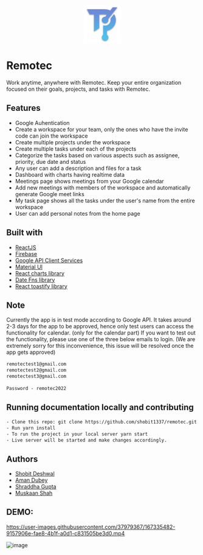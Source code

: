 <div align="center">
  <img src="/public/pwa-256x256.png" height="100" width="100" alt="logo"/>
</div>

# Remotec
Work anytime, anywhere with Remotec. Keep your entire organization focused on their goals, projects, and tasks with Remotec.

## Features

- Google Auhentication
- Create a workspace for your team, only the ones who have the invite code can join the workspace
- Create multiple projects under the workspace
- Create multiple tasks under each of the projects
- Categorize the tasks based on various aspects such as assignee, priority, due date and status
- Any user can add a description and files for a task
- Dashboard with charts having realtime data
- Meetings page shows meetings from your Google calendar
- Add new meetings with members of the workspace and automatically generate Google meet links
- My task page shows all the tasks under the user's name from the entire workspace
- User can add personal notes from the home page

## Built with

- [ReactJS](https://reactjs.org/)
- [Firebase](https://firebase.google.com/)
- [Google API Client Services](https://developers.google.com/calendar)
- [Material UI](https://mui.com/)
- [React charts library](https://www.npmjs.com/package/react-chartjs-2)
- [Date Fns library](https://www.npmjs.com/package/date-fns)
- [React toastify library](https://www.npmjs.com/package/react-toastify)

## Note
Currently the app is in test mode according to Google API. It takes around 2-3 days for the app to be approved, hence only test users can access the functionality for calendar. (only for the calendar part) If you want to test out the functionality, please use one of the three below emails to login. (We are extremely sorry for this inconvenience, this issue will be resolved once the app gets approved)
```
remotectest1@gmail.com
remotectest2@gmail.com
remotectest3@gmail.com

Password - remotec2022
```

## Running documentation locally and contributing
```
- Clone this repo: git clone https://github.com/shobit1337/remotec.git
- Run yarn install
- To run the project in your local server yarn start
- Live server will be started and make changes accordingly.
```

## Authors
- [Shobit Deshwal](https://github.com/shobit1337)
- [Aman Dubey](https://github.com/aman-can)
- [Shraddha Gupta](https://github.com/shraddha-1402)
- [Muskaan Shah](https://github.com/muskaanshah)

## DEMO:



https://user-images.githubusercontent.com/37979367/167335482-9157906e-fae8-4b1f-a0d1-c831505be3d0.mp4

![image](https://user-images.githubusercontent.com/37979367/167335531-94eb8619-2cb9-4fc2-a591-168143fd233c.png)
